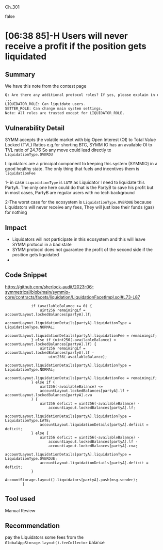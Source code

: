 Ch_301

false

# [06:38 85]-H Users will never receive a profit if the position gets liquidated

## Summary
We have this note from the contest page
```diff
Q: Are there any additional protocol roles? If yes, please explain in detail:
...
LIQUIDATOR_ROLE: Can liquidate users.
SETTER_ROLE: Can change main system settings.
Note: All roles are trusted except for LIQUIDATOR_ROLE.
```

## Vulnerability Detail
SYMM accepts the volatile market with big Open Interest (OI) to Total Value Locked (TVL) Ratios 
e.g.for shorting BTC, SYMM IO has an available OI to TVL ratio of 24.76
So any move could lead directly to `LiquidationType.OVERDU`

Liquidators are a principal component to keeping this system (SYMMIO) in a good healthy state.
The only thing that fuels and incentives them is `liquidationFee`

1- in case `LiquidationType` is `LATE` as Liquidator I need to liquidate this PartyA. 
 The only one here could do that is the PartyB to save his profit but in most cases, PartyB are regular users with no tech background  

2-The worst case for the ecosystem is `LiquidationType.OVERDUE` because Liquidators will never receive any fees, They will just lose their funds (gas) for nothing 
 
## Impact
- Liquidators will not participate in this ecosystem and this will leave SYMM protocol in a bad state
- SYMM protocol does not guarantee the profit of the second side if the position gets liquidated
-
## Code Snippet
https://github.com/sherlock-audit/2023-06-symmetrical/blob/main/symmio-core/contracts/facets/liquidation/LiquidationFacetImpl.sol#L73-L87
```solidity
            if (availableBalance >= 0) {
                uint256 remainingLf = accountLayout.lockedBalances[partyA].lf;
                accountLayout.liquidationDetails[partyA].liquidationType = LiquidationType.NORMAL;
                accountLayout.liquidationDetails[partyA].liquidationFee = remainingLf;
            } else if (uint256(-availableBalance) < accountLayout.lockedBalances[partyA].lf) {
                uint256 remainingLf = accountLayout.lockedBalances[partyA].lf -
                    uint256(-availableBalance);
                accountLayout.liquidationDetails[partyA].liquidationType = LiquidationType.NORMAL;
                accountLayout.liquidationDetails[partyA].liquidationFee = remainingLf;
            } else if (
                uint256(-availableBalance) <=
                accountLayout.lockedBalances[partyA].lf + accountLayout.lockedBalances[partyA].cva
            ) {
                uint256 deficit = uint256(-availableBalance) -
                    accountLayout.lockedBalances[partyA].lf;
                accountLayout.liquidationDetails[partyA].liquidationType = LiquidationType.LATE;
                accountLayout.liquidationDetails[partyA].deficit = deficit;
            } else {
                uint256 deficit = uint256(-availableBalance) -
                    accountLayout.lockedBalances[partyA].lf -
                    accountLayout.lockedBalances[partyA].cva;
                accountLayout.liquidationDetails[partyA].liquidationType = LiquidationType.OVERDUE;
                accountLayout.liquidationDetails[partyA].deficit = deficit;
            }
            AccountStorage.layout().liquidators[partyA].push(msg.sender);
        }
```
## Tool used

Manual Review

## Recommendation
pay the Liquidators some fees from the `GlobalAppStorage.layout().feeCollector` balance